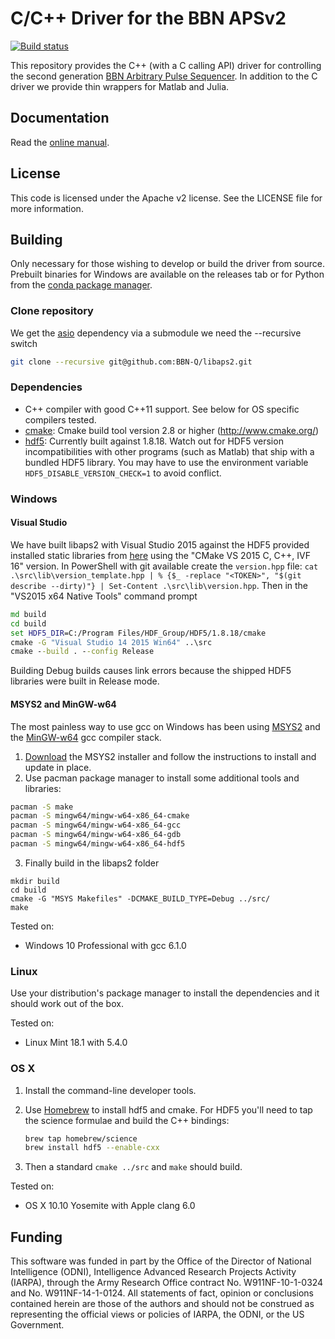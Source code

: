 C/C++ Driver for the BBN APSv2
===============================

[![Build status](https://ci.appveyor.com/api/projects/status/96bjuekewvan9xry?svg=true)](https://ci.appveyor.com/project/caryan/libaps2)

This repository provides the C++ (with a C calling API) driver for controlling the second generation [BBN Arbitrary Pulse Sequencer](http://quantum.bbn.com/tools/aps).  In addition to the C driver we provide thin wrappers for Matlab and Julia.  

Documentation
-------------
Read the [online manual](http://libaps2.readthedocs.io/).

License
-------------
This code is licensed under the Apache v2 license.  See the LICENSE file for more information.

Building
------------
Only necessary for those wishing to develop or build the driver from source.
Prebuilt binaries for Windows are available on the releases tab or for Python
from the [conda package manager](https://anaconda.org/BBN-Q/libaps2).

### Clone repository
We get the [asio](http://think-async.com/Asio) dependency via a submodule we need the --recursive switch

  ```bash
  git clone --recursive git@github.com:BBN-Q/libaps2.git
  ```

### Dependencies

* C++ compiler with good C++11 support. See below for OS specific compilers tested.
* [cmake](http://www.cmake.org/): Cmake build tool version 2.8 or higher (http://www.cmake.org/)
* [hdf5](http://www.hdfgroup.org/HDF5/): Currently built against 1.8.18.  Watch out for HDF5 version incompatibilities with other programs (such as Matlab) that ship with a bundled HDF5 library.  You may have to use the environment variable ``HDF5_DISABLE_VERSION_CHECK=1`` to avoid conflict.

### Windows

#### Visual Studio

We have built libaps2 with Visual Studio 2015 against the HDF5 provided
installed static libraries from
[here](https://support.hdfgroup.org/HDF5/release/obtain518.html) using the
"CMake VS 2015 C, C++, IVF 16" version. In PowerShell with git available create
the `version.hpp` file: ``cat .\src\lib\version_template.hpp | % {$_ -replace
"<TOKEN>", "$(git describe --dirty)"} | Set-Content .\src\lib\version.hpp``.
Then in the "VS2015 x64 Native Tools" command prompt

```cmd
md build
cd build
set HDF5_DIR=C:/Program Files/HDF_Group/HDF5/1.8.18/cmake
cmake -G "Visual Studio 14 2015 Win64" ..\src
cmake --build . --config Release
```

Building Debug builds causes link errors because the shipped HDF5 libraries were
built in Release mode.

#### MSYS2 and MinGW-w64

The most painless way to use gcc on Windows has been using
[MSYS2](http://sourceforge.net/projects/msys2/) and the
[MinGW-w64](http://mingw-w64.sourceforge.net/) gcc compiler stack.

1. [Download](http://msys2.github.io/) the MSYS2 installer and follow the instructions to install and update in place.
2. Use pacman package manager to install some additional tools and libraries:

  ```bash
  pacman -S make
  pacman -S mingw64/mingw-w64-x86_64-cmake
  pacman -S mingw64/mingw-w64-x86_64-gcc
  pacman -S mingw64/mingw-w64-x86_64-gdb
  pacman -S mingw64/mingw-w64-x86_64-hdf5
  ```
3. Finally build in the libaps2 folder

  ```
  mkdir build
  cd build
  cmake -G "MSYS Makefiles" -DCMAKE_BUILD_TYPE=Debug ../src/
  make
  ```

Tested on:
* Windows 10 Professional with gcc 6.1.0

### Linux
Use your distribution's package manager to install the dependencies and it should work out of the box.

Tested on:
* Linux Mint 18.1 with 5.4.0

### OS X
1. Install the command-line developer tools.
2. Use [Homebrew](http://brew.sh/) to install hdf5 and cmake. For HDF5 you'll need to tap the science formulae and build the C++ bindings:

    ```bash
    brew tap homebrew/science
    brew install hdf5 --enable-cxx
    ```
3. Then a standard ``cmake ../src`` and ``make`` should build.

Tested on:
* OS X 10.10 Yosemite with Apple clang 6.0

## Funding

This software was funded in part by the Office of the Director of National
Intelligence (ODNI), Intelligence Advanced Research Projects Activity (IARPA),
through the Army Research Office contract No. W911NF-10-1-0324 and No.
W911NF-14-1-0124. All statements of fact, opinion or conclusions contained
herein are those of the authors and should not be construed as representing the
official views or policies of IARPA, the ODNI, or the US Government.
